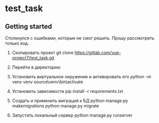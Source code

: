 # test_task



## Getting started

Cтолкнулся с ошибками, которые не смог решить. Прошу рассмотреть только код. 

1) Скопировать проект
git clone https://gitlab.com/vue-project7/test_task.git

2) Перейти в директорию

3) Установить виртуальное окружение и активировать его
python -m venv venv
source\venv\bin\activate

4) Установить зависимости
pip install -r requirements.txt

5) Создать и применить миграций к БД
python manage.py makemigrations
python manage.py migrate

6) Запустить локальный сервер
python manage.py runserver





